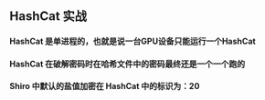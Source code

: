 ## HashCat 实战

#### HashCat 是单进程的，也就是说一台GPU设备只能运行一个HashCat

#### HashCat 在破解密码时在哈希文件中的密码最终还是一个一个跑的

#### Shiro 中默认的盐值加密在 HashCat 中的标识为：20